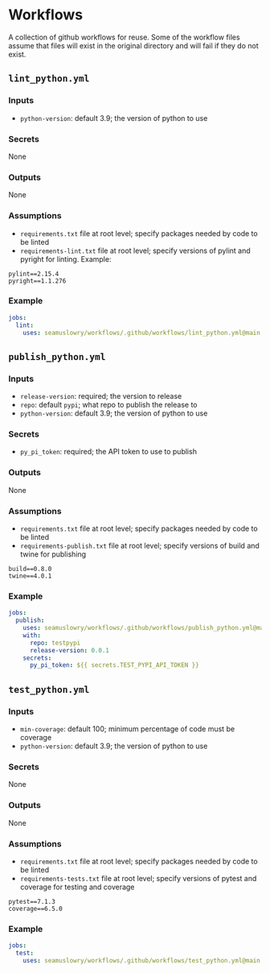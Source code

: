 # Workflows

A collection of github workflows for reuse. Some of the workflow files assume that files will exist in the original directory and will fail if they do not exist.

## `lint_python.yml`

### Inputs

- `python-version`: default 3.9; the version of python to use

### Secrets

None

### Outputs

None

### Assumptions

- `requirements.txt` file at root level; specify packages needed by code to be linted
- `requirements-lint.txt` file at root level; specify versions of pylint and pyright for linting. Example:

```
pylint==2.15.4
pyright==1.1.276
```

### Example

```yaml
jobs:
  lint:
    uses: seamuslowry/workflows/.github/workflows/lint_python.yml@main
```

## `publish_python.yml`

### Inputs

- `release-version`: required; the version to release
- `repo`: default `pypi`; what repo to publish the release to
- `python-version`: default 3.9; the version of python to use

### Secrets

- `py_pi_token`: required; the API token to use to publish

### Outputs

None

### Assumptions

- `requirements.txt` file at root level; specify packages needed by code to be linted
- `requirements-publish.txt` file at root level; specify versions of build and twine for publishing

```
build==0.8.0
twine==4.0.1
```

### Example

```yaml
jobs:
  publish:
    uses: seamuslowry/workflows/.github/workflows/publish_python.yml@main
    with:
      repo: testpypi
      release-version: 0.0.1
    secrets:
      py_pi_token: ${{ secrets.TEST_PYPI_API_TOKEN }}
```

## `test_python.yml`

### Inputs

- `min-coverage`: default 100; minimum percentage of code must be coverage
- `python-version`: default 3.9; the version of python to use

### Secrets

None

### Outputs

None

### Assumptions

- `requirements.txt` file at root level; specify packages needed by code to be linted
- `requirements-tests.txt` file at root level; specify versions of pytest and coverage for testing and coverage

```
pytest==7.1.3
coverage==6.5.0
```

### Example

```yaml
jobs:
  test:
    uses: seamuslowry/workflows/.github/workflows/test_python.yml@main
```
